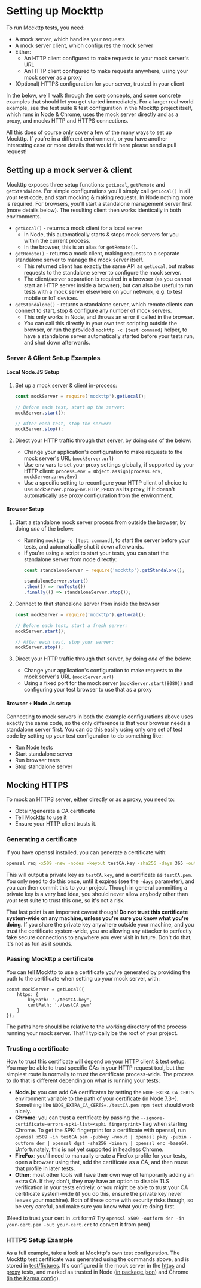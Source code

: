 # Setting up Mockttp

To run Mockttp tests, you need:

* A mock server, which handles your requests
* A mock server client, which configures the mock server
* Either:
    - An HTTP client configured to make requests to your mock server's URL
    - An HTTP client configured to make requests anywhere, using your mock server as a proxy
* (Optional) HTTPS configuration for your server, trusted in your client

In the below, we'll walk through the core concepts, and some concrete examples that should let you get started immediately. For a larger real world example, see the test suite & test configuration in the Mockttp project itself, which runs in Node & Chrome, uses the mock server directly and as a proxy, and mocks HTTP and HTTPS connections.

All this does of course only cover a few of the many ways to set up Mockttp. If you're in a different environment, or you have another interesting case or more details that would fit here please send a pull request!

## Setting up a mock server & client

Mockttp exposes three setup functions: `getLocal`, `getRemote` and `getStandalone`. For simple configurations you'll simply call `getLocal()` in all your test code, and start mocking & making requests. In Node nothing more is required. For browsers, you'll start a standalone management server first (more details below). The resulting client then works identically in both environments.

* `getLocal()` - returns a mock client for a local server
    - In Node, this automatically starts & stops mock servers for you within the current process.
    - In the browser, this is an alias for `getRemote()`.
* `getRemote()` - returns a mock client, making requests to a separate standalone server to manage the mock server itself.
    - This returned client has exactly the same API as `getLocal`, but makes requests to the standalone server to configure the mock server.
    - The client/server separation is required in a browser (as you cannot start an HTTP server inside a browser), but can also be useful to run tests with a mock server elsewhere on your network, e.g. to test mobile or IoT devices.
* `getStandalone()` - returns a standalone server, which remote clients can connect to start, stop & configure any number of mock servers.
    - This only works in Node, and throws an error if called in the browser.
    - You can call this directly in your own test scripting outside the browser, or run the provided `mockttp -c [test command]` helper, to have a standalone server automatically started before your tests run, and shut down afterwards.

### Server & Client Setup Examples

#### Local Node.JS Setup

1. Set up a mock server & client in-process:
    ```typescript
    const mockServer = require('mockttp').getLocal();

    // Before each test, start up the server:
    mockServer.start();
    
    // After each test, stop the server:
    mockServer.stop();
    ```

2. Direct your HTTP traffic through that server, by doing _one_ of the below:
    * Change your application's configuration to make requests to the mock server's URL (`mockServer.url`)
    * Use env vars to set your proxy settings globally, if supported by your HTTP client: `process.env = Object.assign(process.env, mockServer.proxyEnv)`
    * Use a specific setting to reconfigure your HTTP client of choice to use `mockServer.proxyEnv.HTTP_PROXY` as its proxy, if it doesn't automatically use proxy configuration from the environment.

#### Browser Setup

1. Start a standalone mock server process from outside the browser, by doing _one_ of the below:
    * Running `mockttp -c [test command]`, to start the server before your tests, and automatically shut it down afterwards.
    * If you're using a script to start your tests, you can start the standalone server from node directly:
      ```typescript
      const standaloneServer = require('mockttp').getStandalone();

      standaloneServer.start()
      .then(() => runTests())
      .finally(() => standaloneServer.stop());
      ```
2. Connect to that standalone server from inside the browser
    ```typescript
    const mockServer = require('mockttp').getLocal();

    // Before each test, start a fresh server:
    mockServer.start();
    
    // After each test, stop your server:
    mockServer.stop();
    ```

3. Direct your HTTP traffic through that server, by doing _one_ of the below:
    * Change your application's configuration to make requests to the mock server's URL (`mockServer.url`)
    * Using a fixed port for the mock server (`mockServer.start(8080)`) and configuring your test browser to use that as a proxy

#### Browser + Node.Js setup

Connecting to mock servers in both the example configurations above uses exactly the same code, so the only difference is that your browser needs a standalone server first. You can do this easily using only one set of test code by setting up your test configuration to do something like:

* Run Node tests
* Start standalone server
* Run browser tests
* Stop standalone server

## Mocking HTTPS

To mock an HTTPS server, either directly or as a proxy, you need to:

* Obtain/generate a CA certificate
* Tell Mockttp to use it
* Ensure your HTTP client trusts it.

### Generating a certificate

If you have openssl installed, you can generate a certificate with:

```bash
openssl req -x509 -new -nodes -keyout testCA.key -sha256 -days 365 -out testCA.pem -subj '/CN=Mockttp Testing CA - DO NOT TRUST'
```

This will output a private key as `testCA.key`, and a certificate as `testCA.pem`. You only need to do this once,
until it expires (see the `-days` parameter), and you can then commit this to your project. Though in general
committing a private key is a very bad idea, you should never allow anybody other than your test suite to trust this one,
so it's not a risk.

That last point is an important caveat though! **Do not trust this certificate system-wide on any machine, unless you're sure you know what you're doing**. If you share the private key anywhere outside your machine, and you trust the certificate system-wide, you are allowing any attacker to perfectly fake secure connections to anywhere you ever visit in future. Don't do that, it's not as fun as it sounds.

### Passing Mockttp a certificate

You can tell Mockttp to use a certificate you've generated by providing the path to the certificate when setting up your mock server, with:

```
const mockServer = getLocal({
    https: {
        keyPath: './testCA.key',
        certPath: './testCA.pem'
    }
});
```

The paths here should be relative to the working directory of the process running your mock server. That'll typically be the root of your project.

### Trusting a certificate

How to trust this certificate will depend on your HTTP client & test setup. You may be able to trust specific CAs in your HTTP request tool, but the simplest route is normally to trust the certificate process-wide. The process to do that is different depending on what is running your tests:

* **Node.js**: you can add CA certificates by setting the `NODE_EXTRA_CA_CERTS` environment variable to the path of your certificate (in Node 7.3+).
  Something like `NODE_EXTRA_CA_CERTS=./testCA.pem npm test` should work nicely.
* **Chrome**: you can trust a certificate by passing the `--ignore-certificate-errors-spki-list=<spki fingerprint>` flag when starting Chrome.
  To get the SPKI fingerprint for a certificate with openssl, run `openssl x509 -in testCA.pem -pubkey -noout | openssl pkey -pubin -outform der | openssl dgst -sha256 -binary | openssl enc -base64`. Unfortunately, this is not yet supported in headless Chrome.
* **FireFox**: you'll need to manually create a Firefox profile for your tests, open a browser using that, add the certificate as a CA, and then reuse that profile in later tests.
* **Other**: most other tools will have their own way of temporarily adding an extra CA. If they don't, they may have an option to disable TLS verification in your tests entirely, or you might be able to trust your CA certificate system-wide (if you do this, ensure the private key never leaves your machine). Both of these come with security risks though, so be very careful, and make sure you know what you're doing first.

(Need to trust your cert in .crt form? Try `openssl x509 -outform der -in your-cert.pem -out your-cert.crt` to convert it from pem) 

### HTTPS Setup Example

As a full example, take a look at Mockttp's own test configuration. The Mockttp test certificate was generated using the commands above, and is stored in [test/fixtures](https://github.com/httptoolkit/mockttp/tree/master/test/fixtures). It's configured in the mock server in the [https](https://github.com/httptoolkit/mockttp/blob/master/test/integration/https.spec.ts) and [proxy](https://github.com/httptoolkit/mockttp/blob/master/test/integration/proxy.spec.ts) tests, and marked as trusted in Node ([in package.json](https://github.com/httptoolkit/mockttp/blob/master/package.json#L15)) and Chrome ([in the Karma config](https://github.com/httptoolkit/mockttp/blob/master/karma.conf.js#L44)).
